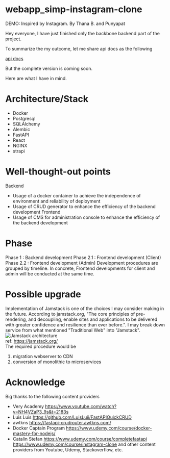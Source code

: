 # webapp_simp-instagram-clone

DEMO: Inspired by Instagram.
By Thana B. and Punyapat

Hey everyone, I have just finished only the backbone backend part of the project. 

To summarize the my outcome, let me share api docs as the following


[api docs](www.thana.team/docs)

But the complete version is coming soon.

Here are what I have in mind.

# Architecture/Stack

- Docker
- Postgresql
- SQLAlchemy
- Alembic
- FastAPI
- React
- NGINX
- strapi

# Well-thought-out points

Backend

- Usage of a docker container to achieve the independence of environment and reliability of deployment
- Usage of CRUD generator to enhance the efficiency of the backend development
  Frontend
- Usage of CMS for administration console to enhance the efficiency of the backend development

# Phase

Phase 1 : Backend development
Phase 2.1 : Frontend development (Client)
Phase 2.2 : Frontend development (Admin)
Development procedures are grouped by timeline. In concrete, Frontend developments for client and admin will be conducted at the same time.

# Possible upgrade

Implementation of Jamstack is one of the choices I may consider making in the future.
According to jamstack.org, "The core principles of pre-rendering, and decoupling, enable sites and applications to be delivered with greater confidence and resilience than ever before.". I may break down service from what mentioned "Traditional Web" into "Jamstack".  
![Jamstack architecture](https://d33wubrfki0l68.cloudfront.net/b7d16f7f3654fb8572360301e60d76df254a323e/385ec/img/svg/architecture.svg)  
ref: https://jamstack.org/  
The required procedure would be

1. migration webserver to CDN
2. conversion of monolithic to microservices

# Acknowledge

Big thanks to the following content providers

- Very Academy
  https://www.youtube.com/watch?v=NH4VZaP3_9s&t=2183s
- Luis Luis
  https://github.com/LuisLuii/FastAPIQuickCRUD
- awtkns
  https://fastapi-crudrouter.awtkns.com/
- Docker Captain Program
  https://www.udemy.com/course/docker-mastery-for-nodejs/
- Catalin Stefan
  https://www.udemy.com/course/completefastapi
  https://www.udemy.com/course/instagram-clone
  and other content providers from Youtube, Udemy, Stackoverflow, etc.
